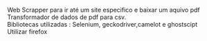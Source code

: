 Web Scrapper para ir até um site especifico e baixar um aquivo pdf<br>
Transformador de dados de pdf para csv.<br>
Bibliotecas utilizadas : Selenium, geckodriver,camelot e ghostscipt<br>
Utilizar firefox

